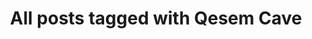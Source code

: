 ---
layout: tag
title: "All posts tagged with Qesem Cave"
permalink: /weblog/tags/qesem-cave/
taxonomy: Qesem Cave
---